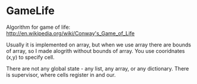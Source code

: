 # GameLife
Algorithm for game of life:
http://en.wikipedia.org/wiki/Conway's_Game_of_Life

Usually it is implemented on array, but when we use array there are bounds of array, so I made alogrith without bounds of array.
You use cooridnates (x,y) to specify cell. 

There are not any global state - any list, any array, or any dictionary. There is supervisor, where cells register in and our.
